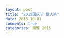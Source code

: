 ```yaml
---
layout: post
title: "2015国庆节 狼人杀"
date: 2015-10-01
comments: true
categories: 南雅 2015
---
```

<script type="text/javascript">
	if(mobilecheck==false){
		document.write('{% img img-responsive /images/post/20151001/2015guoqinglangrensha01.jpg %}');
	}
	else{
		document.write('{% img img-responsive /images/mobile/post/20151001/2015guoqinglangrensha01.jpg %}');
	}
</script>
<!--more-->
<script type="text/javascript">
	if(mobilecheck==false){
		document.write('{% img img-responsive /images/post/20151001/2015guoqinglangrensha02.jpg %}');
	}
	else{
		document.write('{% img img-responsive /images/mobile/post/20151001/2015guoqinglangrensha02.jpg %}');
	}
</script>